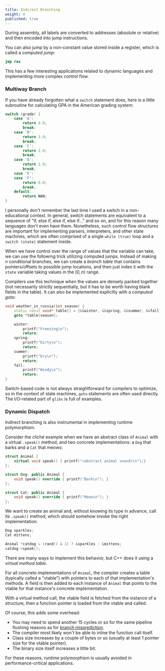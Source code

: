```yaml
---
title: Indirect Branching
weight: 4
published: true
---
```


During assembly, all labels are converted to addresses (absolute or relative) and then encoded into jump instructions.

You can also jump by a non-constant value stored inside a register, which is called a *computed jump*:

```nasm
jmp rax
```

This has a few interesting applications related to dynamic languages and implementing more complex control flow.

### Multiway Branch

If you have already forgotten what a `switch` statement does, here is a little subroutine for calculating GPA in the American grading system:

```cpp
switch (grade) {
    case 'A':
        return 4.0;
        break;
    case 'B':
        return 3.0;
        break;
    case 'C':
        return 2.0;
        break;
    case 'D':
        return 1.0;
        break;
    case 'E':
    case 'F':
        return 0.0;
        break;
    default:
        return NAN;
}
```

I personally don't remember the last time I used a switch in a non-educational context. In general, switch statements are equivalent to a sequence of "if, else if, else if, else if…" and so on, and for this reason many languages don't even have them. Nonetheless, such control flow structures are important for implementing parsers, interpreters, and other state machines, which are often comprised of a single `while (true)` loop and a `switch (state)` statement inside.

When we have control over the range of values that the variable can take, we can use the following trick utilizing computed jumps. Instead of making $n$ conditional branches, we can create a *branch table* that contains pointers/offsets to possible jump locations, and then just index it with the `state` variable taking values in the $[0, n)$ range.

Compilers use this technique when the values are densely packed together (not necessarily strictly sequentially, but it has to be worth having blank fields in the table). It can also be implemented explicitly with a *computed goto*:

```cpp
void weather_in_russia(int season) {
    static const void* table[] = {&&winter, &&spring, &&summer, &&fall};
    goto *table[season];

    winter:
        printf("Freezing\n");
        return;
    spring:
        printf("Dirty\n");
        return;
    summer:
        printf("Dry\n");
        return;
    fall:
        printf("Windy\n");
        return;
}
```

Switch-based code is not always straightforward for compilers to optimize, so in the context of state machines, `goto` statements are often used directly. The I/O-related part of `glibc` is full of examples.

### Dynamic Dispatch

Indirect branching is also instrumental in implementing runtime polymorphism.

Consider the cliché example when we have an abstract class of `Animal` with a virtual `.speak()` method, and two concrete implementations: a `Dog` that barks and a `Cat` that meows:

```cpp
struct Animal {
    virtual void speak() { printf("<abstract animal sound>\n");}
};

struct Dog: public Animal {
    void speak() override { printf("Bark\n"); }
};

struct Cat: public Animal {
    void speak() override { printf("Meow\n"); }
};
```

We want to create an animal and, without knowing its type in advance, call its `.speak()` method, which should somehow invoke the right implementation:

```c++
Dog sparkles;
Cat mittens;

Animal *catdog = (rand() & 1) ? &sparkles : &mittens;
catdog->speak();
```

There are many ways to implement this behavior, but C++ does it using a *virtual method table*.

For all concrete implementations of `Animal`, the compiler creates a table (typically called a "vtable") with pointers to each of that implementation's methods. A field is then added to each instance of `Animal` that points to the vtable for that instance's concrete implementation.

With a virtual method call, the vtable field is fetched from the instance of a structure, then a function pointer is loaded from the vtable and called.

Of course, this adds some overhead:

- You may need to spend another 15 cycles or so for the same pipeline flushing reasons as for [branch misprediction](/hpc/pipelining).
- The compiler most likely won't be able to inline the function call itself.
- Class size increases by a couple of bytes or so (usually at least 1 pointer size for the vtable pointer).
- The binary size itself increases a little bit.

For these reasons, runtime polymorphism is usually avoided in performance-critical applications.
